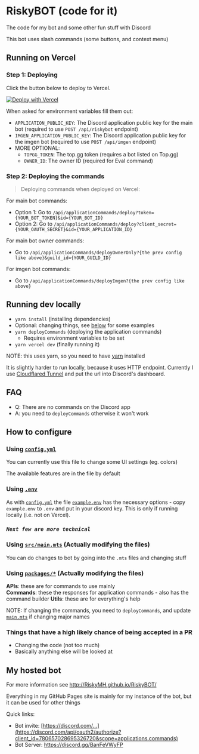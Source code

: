 # RiskyBOT (code for it)

The code for my bot and some other fun stuff with Discord  

This bot uses slash commands (some buttons, and context menu)

## Running on Vercel

### Step 1: Deploying

Click the button below to deploy to Vercel.

[![Deploy with Vercel](https://vercel.com/button)](https://vercel.com/new/clone?repository-url=https%3A%2F%2Fgithub.com%2FRiskyMH%2FRiskyBOT)

When asked for environment variables fill them out:

* `APPLICATION_PUBLIC_KEY`: The Discord application public key for the main bot (required to use `POST /api/riskybot` endpoint)
* `IMGEN_APPLICATION_PUBLIC_KEY`: The Discord application public key for the imgen bot (required to use `POST /api/imgen` endpoint)
* MORE OPTIONAL: 
  * `TOPGG_TOKEN`: The top.gg token (requires a bot listed on Top.gg)
  * `OWNER_ID`: The owner ID (required for Eval command)

### Step 2: Deploying the commands

> Deploying commands when deployed on Vercel:

For main bot commands:

* Option 1: Go to `/api/applicationCommands/deploy?token={YOUR_BOT_TOKEN}&id={YOUR_BOT_ID}`
* Option 2: Go to `/api/applicationCommands/deploy?client_secret={YOUR_OAUTH_SECRET}&id={YOUR_APPLICATION_ID}`


For main bot owner commands:

* Go to `/api/applicationCommands/deployOwnerOnly?{the prev config like above}&guild_id={YOUR_GUILD_ID}`

For imgen bot commands:

* Go to `/api/applicationCommands/deployImgen?{the prev config like above}`

## Running dev locally

* `yarn install` (installing dependencies)
* Optional: changing things, see [below](#how-to-configure) for some examples
* `yarn deployCommands` (deploying the application commands)
  * Requires environment variables to be set
* `yarn vercel dev` (finally running it)

NOTE: this uses yarn, so you need to have [yarn](https://yarnpkg.com/getting-started/install) installed

It is slightly harder to run locally, because it uses HTTP endpoint. Currently I use [Cloudflared Tunnel](https://blog.cloudflare.com/tunnel-for-everyone/) and put the url into Discord's dashboard.

## FAQ

* Q: There are no commands on the Discord app
* A: you need to `deployCommands` otherwise it won't work

## How to configure

### Using [`config.yml`](./config.yml)

You can currently use this file to change some UI settings (eg. colors)

The available features are in the file by default

### Using [`.env`](./.env)

As with [`config.yml`](./config.yml) the file [`example.env`](./example.env) has the necessary options - copy `example.env` to `.env` and put in your discord key. This is only if running locally (i.e. not on Vercel).

### *`Next few are more technical`*

### Using [`src/main.mts`](./src/main.mts) (Actually modifying the files)

You can do changes to bot by going into the `.mts` files and changing stuff

### Using [`packages/*`](./packages) (Actually modifying the files)

**APIs**: these are for commands to use mainly\
**Commands**: these the responses for application commands - also has the command builder
**Utils**: these are for everything's help

NOTE: If changing the commands, you need to `deployCommands`, and update [`main.mts`](./src/main.mts) if changing major names

### Things that have a high likely chance of being accepted in a PR

* Changing the code (not too much)
* Basically anything else will be looked at

## My hosted bot

For more information see <http://RiskyMH.github.io/RiskyBOT/>  

Everything in my GitHub Pages site is mainly for my instance of the bot, but it can be used for other things

Quick links:

* Bot invite: [https://discord.com/...](https://discord.com/api/oauth2/authorize?client_id=780657028695326720&scope=applications.commands)
* Bot Server: <https://discord.gg/BanFeVWyFP>
